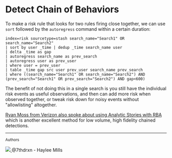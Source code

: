# Detect Chain of Behaviors

To make a risk rule that looks for two rules firing close together, we can use `sort` followed by the `autoregress` command within a certain duration:

```shell linenums="1"
index=risk sourcetype=stash search_name="Search1" OR search_name="Search2"
| sort by user _time | dedup _time search_name user
| delta _time as gap
| autoregress search_name as prev_search
| autoregress user as prev_user
| where user = prev_user
| table _time gap src user prev_user search_name prev_search
| where ((search_name="Search1" OR search_name="Search2") AND (prev_search="Search1" OR prev_search="Search2") AND gap<600)
```

The benefit of not doing this in a single search is you still have the individual risk events as useful observations, and then can add more risk when observed together, or tweak risk down for noisy events without "allowlisting" altogether.

[Ryan Moss from Verizon also spoke about using Analytic Stories with RBA](https://conf.splunk.com/files/2023/recordings/SEC1402A.mp4) which is another excellent method for low volume, high fidelity chained detections.

---
<small>Authors</small>

<div class="zts-tooltip">
    <a class="zts-author" href="../../contributing/contributors" target="_blank" alt="7thdrxn - Haylee Mills">
        <img class="github-avatar" src="https://avatars.githubusercontent.com/u/12771156?v=4){ class="github-avatar"/>
    </a>
    <span class="zts-tooltip-text">@7thdrxn - Haylee Mills</span>
</div>
